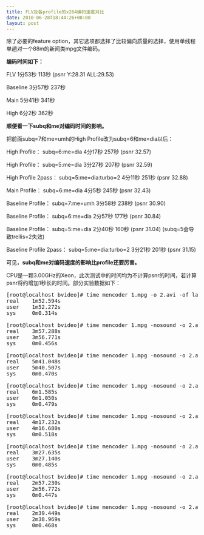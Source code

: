 ```yaml
---
title: FLV及各profile的x264编码速度对比
date: 2010-06-28T18:44:26+00:00
layout: post
---
```

除了必要的feature option，其它选项都选择了比较偏向质量的选择，使用单线程单趟对一个88m的新闻类mpg文件编码。

**编码时间如下：**
  
FLV 1分53秒 113秒 (psnr Y:28.31 ALL:29.53)
  
Baseline 3分57秒 237秒
  
Main 5分41秒 341秒
  
High 6分2秒 362秒

**顺便看一下subq和me对编码时间的影响。**
  
把前面subq=7和me=umh的High Profile改为subq=6和me=dia以后：
  
High Profile： subq=6:me=dia 4分17秒 257秒 (psnr 32.57)
  
High Profile： subq=5:me=dia 3分27秒 207秒 (psnr 32.59)
  
High Profile 2pass： subq=5:me=dia:turbo=2 4分11秒 251秒 (psnr 32.88)

Main Profile： subq=6:me=dia 4分5秒 245秒 (psnr 32.43)

Baseline Profile： subq=7:me=umh 3分58秒 238秒 (psnr 30.90)
  
Baseline Profile： subq=6:me=dia 2分57秒 177秒 (psnr 30.84)
  
Baseline Profile： subq=5:me=dia 2分40秒 160秒 (psnr 31.04) (subq=5会导致trellis=2失效)
  
Baseline Profile 2pass： subq=5:me=dia:turbo=2 3分21秒 201秒 (psnr 31.15)

可见，**subq和me对编码速度的影响比profile还要厉害。**

CPU是一颗3.00GHz的Xeon，此次测试中的时间均为不计算psnr的时间，若计算psnr将约增加1秒长的时间。部分实验数据如下：

<pre class="brush: bash">[root@localhost bvideo]# time mencoder 1.mpg -o 2.avi -of lavf -nosound -ovc lavc -lavcopts vcodec=flv:vbitrate=400:mbd=2:mv0:trell:v4mv:cbp:last_pred=3
real    1m52.594s
user    1m52.272s
sys     0m0.314s

[root@localhost bvideo]# time mencoder 1.mpg -nosound -o 2.avi -ovc x264 -x264encopts bitrate=400:nocabac:weightp=0:no8x8dct:bframes=0:weight_b:mixed-refs:trellis=2:partitions=all:me=umh:subq=7:threads=1
real    3m57.288s
user    3m56.771s
sys     0m0.456s

[root@localhost bvideo]# time mencoder 1.mpg -nosound -o 2.avi -ovc x264 -x264encopts bitrate=400:cabac:weightp=2:no8x8dct:bframes=3:weight_b:mixed-refs:trellis=2:partitions=all:me=umh:subq=7:threads=1
real    5m41.048s
user    5m40.507s
sys     0m0.470s

[root@localhost bvideo]# time mencoder 1.mpg -nosound -o 2.avi -ovc x264 -x264encopts bitrate=400:cabac:weightp=2:8x8dct:bframes=3:weight_b:mixed-refs:trellis=2:partitions=all:me=umh:subq=7:threads=1
real    6m1.585s
user    6m1.050s
sys     0m0.479s

[root@localhost bvideo]# time mencoder 1.mpg -nosound -o 2.avi -ovc x264 -x264encopts bitrate=400:cabac:weightp=2:8x8dct:bframes=3:weight_b:mixed-refs:trellis=2:partitions=all:me=dia:subq=6:threads=1
real    4m17.232s
user    4m16.680s
sys     0m0.518s

[root@localhost bvideo]# time mencoder 1.mpg -nosound -o 2.avi -ovc x264 -x264encopts bitrate=400:cabac:weightp=2:8x8dct:bframes=3:weight_b:mixed-refs:trellis=2:partitions=all:me=dia:subq=5:threads=1
real    3m27.635s
user    3m27.140s
sys     0m0.485s

[root@localhost bvideo]# time mencoder 1.mpg -nosound -o 2.avi -ovc x264 -x264encopts bitrate=400:nocabac:weightp=0:no8x8dct:bframes=0:weight_b:mixed-refs:trellis=2:partitions=all:me=dia:subq=6:threads=1
real    2m57.230s
user    2m56.772s
sys     0m0.447s

[root@localhost bvideo]# time mencoder 1.mpg -nosound -o 2.avi -ovc x264 -x264encopts bitrate=400:nocabac:weightp=0:no8x8dct:bframes=0:weight_b:mixed-refs:trellis=2:partitions=all:me=dia:subq=5:threads=1
real    2m39.449s
user    2m38.969s
sys     0m0.468s
</pre>
